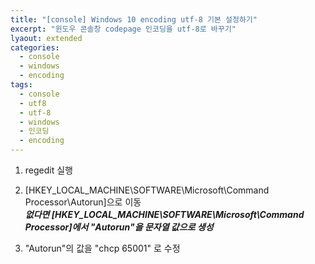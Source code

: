 ```yaml
---
title: "[console] Windows 10 encoding utf-8 기본 설정하기"
excerpt: "윈도우 콘솔창 codepage 인코딩을 utf-8로 바꾸기"
lyaout: extended
categories:
  - console
  - windows
  - encoding
tags:
  - console
  - utf8
  - utf-8
  - windows
  - 인코딩
  - encoding
---
```

  
1. regedit 실행  
2. [HKEY_LOCAL_MACHINE\SOFTWARE\Microsoft\Command Processor\Autorun]으로 이동  
***없다면 [HKEY_LOCAL_MACHINE\SOFTWARE\Microsoft\Command Processor]에서 "Autorun"을 문자열 값으로 생성***  
  
3. "Autorun"의 값을 "chcp 65001" 로 수정  
